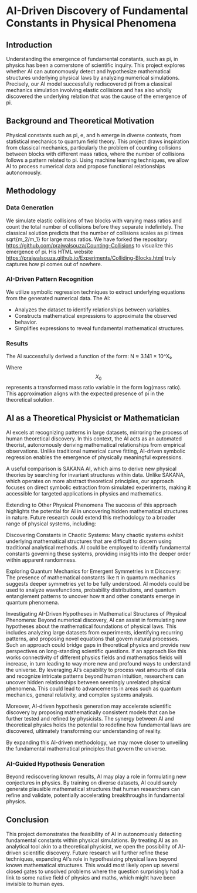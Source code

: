 # AI-Driven Discovery of Fundamental Constants in Physical Phenomena

## Introduction
Understanding the emergence of fundamental constants, such as pi, in physics has been a cornerstone of scientific inquiry. This project explores whether AI can autonomously detect and hypothesize mathematical structures underlying physical laws by analyzing numerical simulations. Precisely, our AI model successfully rediscovered pi from a classical mechanics simulation involving elastic collisions and has also wholly discovered the underlying relation that was the  cause of the  emergence of pi.

## Background and Theoretical Motivation
Physical constants such as pi, e, and h emerge in diverse contexts, from statistical mechanics to quantum field theory. This project draws inspiration from classical mechanics, particularly the problem of counting collisions between blocks with different mass ratios, where the number of collisions follows a pattern related to pi. Using machine learning techniques, we allow AI to process numerical data and propose functional relationships autonomously.

## Methodology
### Data Generation
We simulate elastic collisions of two blocks with varying mass ratios and count the total number of collisions before they separate indefinitely. The classical solution predicts that the number of collisions scales as pi times sqrt{m_2/m_1} for large mass ratios. We have forked the repository https://github.com/prajwalsouza/Counting-Collisions to visualize this emergence of pi. His HTML website https://prajwalsouza.github.io/Experiments/Colliding-Blocks.html truly captures how pi comes out of nowhere.

### AI-Driven Pattern Recognition
We utilize symbolic regression techniques to extract underlying equations from the generated numerical data. The AI:
- Analyzes the dataset to identify relationships between variables.
- Constructs mathematical expressions to approximate the observed behavior.
- Simplifies expressions to reveal fundamental mathematical structures.

### Results
The AI successfully derived a function of the form:
N ≈ 3.141 × 10^X₀


Where $$X_0$$ represents a transformed mass ratio variable in the form  log(mass ratio). This approximation aligns with the expected presence of pi in the theoretical solution.

## AI as a Theoretical Physicist or Mathematician
AI excels at recognizing patterns in large datasets, mirroring the process of human theoretical discovery. In this context, the AI acts as an automated theorist, autonomously deriving mathematical relationships from empirical observations. Unlike traditional numerical curve fitting, AI-driven symbolic regression enables the emergence of physically meaningful expressions.

A useful comparison is SAKANA AI, which aims to derive new physical theories by searching for invariant structures within data. Unlike SAKANA, which operates on more abstract theoretical principles, our approach focuses on direct symbolic extraction from simulated experiments, making it accessible for targeted applications in physics and mathematics. 

Extending to Other Physical Phenomena
The success of this approach highlights the potential for AI in uncovering hidden mathematical structures in nature. Future research could extend this methodology to a broader range of physical systems, including:

Discovering Constants in Chaotic Systems: Many chaotic systems exhibit underlying mathematical structures that are difficult to discern using traditional analytical methods. AI could be employed to identify fundamental constants governing these systems, providing insights into the deeper order within apparent randomness.

Exploring Quantum Mechanics for Emergent Symmetries in π Discovery: The presence of mathematical constants like π in quantum mechanics suggests deeper symmetries yet to be fully understood. AI models could be used to analyze wavefunctions, probability distributions, and quantum entanglement patterns to uncover how π and other constants emerge in quantum phenomena.

Investigating AI-Driven Hypotheses in Mathematical Structures of Physical Phenomena: Beyond numerical discovery, AI can assist in formulating new hypotheses about the mathematical foundations of physical laws. This includes analyzing large datasets from experiments, identifying recurring patterns, and proposing novel equations that govern natural processes. Such an approach could bridge gaps in theoretical physics and provide new perspectives on long-standing scientific questions. If an approach like this works connectivity of different physics fields and mathematics fields will increase, in turn leading to way more new and profound ways to understand the universe. By leveraging AI’s capability to process vast amounts of data and recognize intricate patterns beyond human intuition, researchers can uncover hidden relationships between seemingly unrelated physical phenomena. This could lead to advancements in areas such as quantum mechanics, general relativity, and complex systems analysis.

Moreover, AI-driven hypothesis generation may accelerate scientific discovery by proposing mathematically consistent models that can be further tested and refined by physicists. The synergy between AI and theoretical physics holds the potential to redefine how fundamental laws are discovered, ultimately transforming our understanding of reality.

By expanding this AI-driven methodology, we may move closer to unveiling the fundamental mathematical principles that govern the universe.

### AI-Guided Hypothesis Generation
Beyond rediscovering known results, AI may play a role in formulating new conjectures in physics. By training on diverse datasets, AI could surely generate plausible mathematical structures that human researchers can refine and validate, potentially accelerating breakthroughs in fundamental physics.

## Conclusion
This project demonstrates the feasibility of AI in autonomously detecting fundamental constants within physical simulations. By treating AI as an analytical tool akin to a theoretical physicist, we open the possibility of AI-driven scientific discovery. Future research will further refine these techniques, expanding AI's role in hypothesizing physical laws beyond known mathematical structures. This would most likely open up several closed gates to unsolved problems where the question surprisingly had a link to some native field of physics and maths, which might have been  invisible to human eyes.

